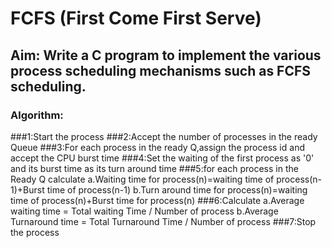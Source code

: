 # FCFS (First Come First Serve)
## Aim: Write a C program to implement the various process scheduling mechanisms such as FCFS scheduling.
### Algorithm:
###1:Start the process
###2:Accept the number of processes in the ready Queue
###3:For each process in the ready Q,assign the process id and accept the CPU burst time
###4:Set the waiting of the first process as '0' and its burst time as its turn around time
###5:for each process in the Ready Q calculate
  a.Waiting time for process(n)=waiting time of process(n-1)+Burst time of process(n-1)
  b.Turn around time for process(n)=waiting time of process(n)+Burst time for process(n)
###6:Calculate
  a.Average waiting time = Total waiting Time / Number of process
  b.Average Turnaround time = Total Turnaround Time / Number of process
###7:Stop the process


